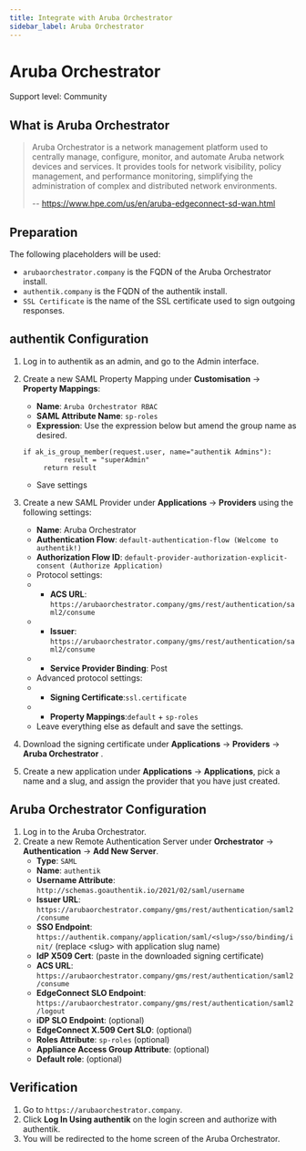 ```yaml
---
title: Integrate with Aruba Orchestrator
sidebar_label: Aruba Orchestrator
---
```


# Aruba Orchestrator

<span class="badge badge--secondary">Support level: Community</span>

## What is Aruba Orchestrator

> Aruba Orchestrator is a network management platform used to centrally manage, configure, monitor, and automate Aruba network devices and services. It provides tools for network visibility, policy management, and performance monitoring, simplifying the administration of complex and distributed network environments.
>
> -- https://www.hpe.com/us/en/aruba-edgeconnect-sd-wan.html

## Preparation

The following placeholders will be used:

-   `arubaorchestrator.company` is the FQDN of the Aruba Orchestrator install.
-   `authentik.company` is the FQDN of the authentik install.
-   `SSL Certificate` is the name of the SSL certificate used to sign outgoing responses.

## authentik Configuration 

1. Log in to authentik as an admin, and go to the Admin interface.
2. Create a new SAML Property Mapping under **Customisation** -> **Property Mappings**:

    - **Name**: `Aruba Orchestrator RBAC`
	- **SAML Attribute Name**: `sp-roles`
	- **Expression**: Use the expression below but amend the group name as desired.
     ```
     if ak_is_group_member(request.user, name="authentik Admins"):
               result = "superAdmin"
          return result
     ```
    - Save settings

3. Create a new SAML Provider under **Applications** -> **Providers** using the following settings:
    - **Name**: Aruba Orchestrator
    - **Authentication Flow**: `default-authentication-flow (Welcome to authentik!)`
    - **Authorization Flow ID**: `default-provider-authorization-explicit-consent (Authorize Application)`
	- Protocol settings:
	- - **ACS URL**: `https://arubaorchestrator.company/gms/rest/authentication/saml2/consume`
	- - **Issuer**: `https://arubaorchestrator.company/gms/rest/authentication/saml2/consume`
	- - **Service Provider Binding**: Post
	- Advanced protocol settings:
	- - **Signing Certificate**:`ssl.certificate`
	- - **Property Mappings**:`default` + `sp-roles`
	- Leave everything else as default and save the settings.
4. Download the signing certificate under **Applications** -> **Providers** -> **Aruba Orchestrator** .
5. Create a new application under **Applications** -> **Applications**, pick a name and a slug, and assign the provider that you have just created.

## Aruba Orchestrator Configuration

1. Log in to the Aruba Orchestrator.
2. Create a new Remote Authentication Server under **Orchestrator** -> **Authentication** -> **Add New Server**.
    - **Type**: `SAML`
	- **Name**: `authentik`
	- **Username Attribute**: `http://schemas.goauthentik.io/2021/02/saml/username`
	- **Issuer URL**: `https://arubaorchestrator.company/gms/rest/authentication/saml2/consume`
	- **SSO Endpoint**: `https://authentik.company/application/saml/<slug>/sso/binding/init/` (replace \<slug\> with application slug name)
	- **IdP X509 Cert**: (paste in the downloaded signing certificate)
	- **ACS URL**: `https://arubaorchestrator.company/gms/rest/authentication/saml2/consume`
	- **EdgeConnect SLO Endpoint**: `https://arubaorchestrator.company/gms/rest/authentication/saml2/logout`
	- **iDP SLO Endpoint**: (optional)
	- **EdgeConnect X.509 Cert SLO**: (optional)
	- **Roles Attribute**: `sp-roles` (optional)
	- **Appliance Access Group Attribute**: (optional)
	- **Default role**: (optional)

## Verification

1. Go to `https://arubaorchestrator.company`.
2. Click **Log In Using authentik** on the login screen and authorize with authentik.
3. You will be redirected to the home screen of the Aruba Orchestrator.
